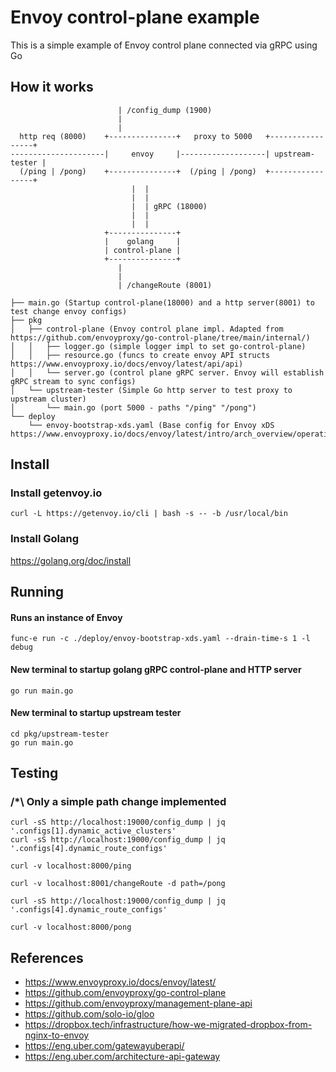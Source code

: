 # Envoy control-plane example
This is a simple example of Envoy control plane connected via gRPC using Go

## How it works
```
                        | /config_dump (1900)
                        | 
                        |
  http req (8000)    +---------------+   proxy to 5000   +-----------------+
---------------------|     envoy     |-------------------| upstream-tester |
  (/ping | /pong)    +---------------+  (/ping | /pong)  +-----------------+
                           |  |
                           |  |
                           |  | gRPC (18000)
                           |  |
                           |  |
                     +---------------+
                     |    golang     |
                     | control-plane |
                     +---------------+
                        |
                        |
                        | /changeRoute (8001)
```

```
├── main.go (Startup control-plane(18000) and a http server(8001) to test change envoy configs)
├── pkg
│   ├── control-plane (Envoy control plane impl. Adapted from https://github.com/envoyproxy/go-control-plane/tree/main/internal/)
│   │   ├── logger.go (simple logger impl to set go-control-plane)
│   │   ├── resource.go (funcs to create envoy API structs https://www.envoyproxy.io/docs/envoy/latest/api/api)
│   │   └── server.go (control plane gRPC server. Envoy will establish gRPC stream to sync configs)
│   └── upstream-tester (Simple Go http server to test proxy to upstream cluster)
│       └── main.go (port 5000 - paths "/ping" "/pong")
└── deploy
    └── envoy-bootstrap-xds.yaml (Base config for Envoy xDS https://www.envoyproxy.io/docs/envoy/latest/intro/arch_overview/operations/dynamic_configuration)
```

## Install

### Install getenvoy.io
```
curl -L https://getenvoy.io/cli | bash -s -- -b /usr/local/bin
```
### Install Golang
https://golang.org/doc/install

## Running

#### Runs an instance of Envoy
```
func-e run -c ./deploy/envoy-bootstrap-xds.yaml --drain-time-s 1 -l debug
```

#### New terminal to startup golang gRPC control-plane and HTTP server
```
go run main.go
```

#### New terminal to startup upstream tester
```
cd pkg/upstream-tester
go run main.go
```

## Testing

### /*\ Only a simple path change implemented
```
curl -sS http://localhost:19000/config_dump | jq '.configs[1].dynamic_active_clusters'
curl -sS http://localhost:19000/config_dump | jq '.configs[4].dynamic_route_configs'

curl -v localhost:8000/ping

curl -v localhost:8001/changeRoute -d path=/pong

curl -sS http://localhost:19000/config_dump | jq '.configs[4].dynamic_route_configs'

curl -v localhost:8000/pong
```

## References

- https://www.envoyproxy.io/docs/envoy/latest/
- https://github.com/envoyproxy/go-control-plane
- https://github.com/envoyproxy/management-plane-api
- https://github.com/solo-io/gloo
- https://dropbox.tech/infrastructure/how-we-migrated-dropbox-from-nginx-to-envoy
- https://eng.uber.com/gatewayuberapi/
- https://eng.uber.com/architecture-api-gateway